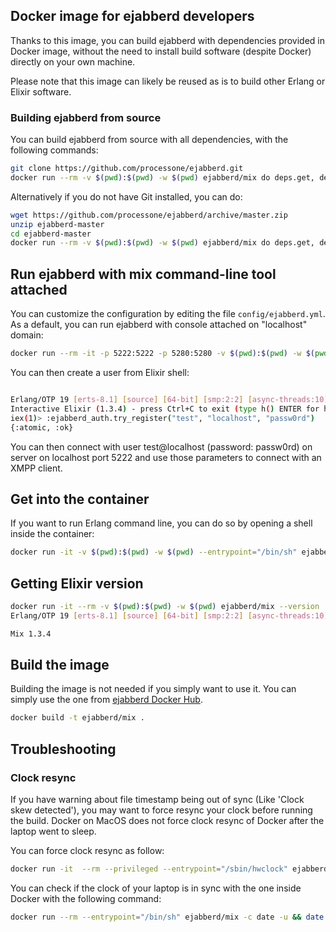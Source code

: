 ## Docker image for ejabberd developers

Thanks to this image, you can build ejabberd with dependencies provided in Docker image, without the need to install build software (despite Docker) directly on your own machine.

Please note that this image can likely be reused as is to build other Erlang or Elixir software.

### Building ejabberd from source 

You can build ejabberd from source with all dependencies, with the following commands:

```bash
git clone https://github.com/processone/ejabberd.git
docker run --rm -v $(pwd):$(pwd) -w $(pwd) ejabberd/mix do deps.get, deps.compile, compile
```

Alternatively if you do not have Git installed, you can do:
```bash
wget https://github.com/processone/ejabberd/archive/master.zip
unzip ejabberd-master
cd ejabberd-master
docker run --rm -v $(pwd):$(pwd) -w $(pwd) ejabberd/mix do deps.get, deps.compile, compile
```

## Run ejabberd with mix command-line tool attached

You can customize the configuration by editing the file `config/ejabberd.yml`. As a default, you can run ejabberd with console attached on "localhost" domain:

```bash
docker run --rm -it -p 5222:5222 -p 5280:5280 -v $(pwd):$(pwd) -w $(pwd) --entrypoint="/usr/bin/iex" ejabberd/mix -S mix
```

You can then create a user from Elixir shell:

```bash

Erlang/OTP 19 [erts-8.1] [source] [64-bit] [smp:2:2] [async-threads:10] [kernel-poll:false]
Interactive Elixir (1.3.4) - press Ctrl+C to exit (type h() ENTER for help)
iex(1)> :ejabberd_auth.try_register("test", "localhost", "passw0rd")
{:atomic, :ok}
```

You can then connect with user test@localhost (password: passw0rd) on server on localhost port 5222 and use those parameters to connect with an XMPP client.

## Get into the container

If you want to run Erlang command line, you can do so by opening a shell inside the container:

```bash
docker run -it -v $(pwd):$(pwd) -w $(pwd) --entrypoint="/bin/sh" ejabberd/mix
```

## Getting Elixir version

```bash
docker run -it --rm -v $(pwd):$(pwd) -w $(pwd) ejabberd/mix --version
Erlang/OTP 19 [erts-8.1] [source] [64-bit] [smp:2:2] [async-threads:10] [kernel-poll:false]

Mix 1.3.4
```

## Build the image

Building the image is not needed if you simply want to use it. You can simply use the one from [ejabberd Docker Hub](https://hub.docker.com/u/ejabberd/dashboard/).

```bash
docker build -t ejabberd/mix .
```

## Troubleshooting

### Clock resync

If you have warning about file timestamp being out of sync (Like 'Clock skew detected'), you may want to force resync your clock before running the build. Docker on MacOS does not force clock resync of Docker after the laptop went to sleep.

You can force clock resync as follow:

```bash
docker run -it  --rm --privileged --entrypoint="/sbin/hwclock" ejabberd/mix -s
```

You can check if the clock of your laptop is in sync with the one inside Docker with the following command:

```bash
docker run --rm --entrypoint="/bin/sh" ejabberd/mix -c date -u && date -u
```

